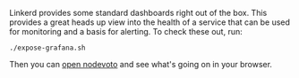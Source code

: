 Linkerd provides some standard dashboards right out of the box. This provides a
great heads up view into the health of a service that can be used for monitoring
and a basis for alerting. To check these out, run:

`./expose-grafana.sh`

Then you can [open nodevoto](https://[[HOST_SUBDOMAIN]]-9093-[[KATACODA_HOST]].environments.katacoda.com/)
and see what's going on in your browser.
